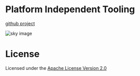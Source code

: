 Platform Independent Tooling
=======

[github project](https://github.com/philwalk/vastblue/tree/main)

<img alt="sky image" src="images/pexels-guillaume-meurice-2873671.png">

License
======


Licensed under the [Apache License Version 2.0](https://www.apache.org/licenses/LICENSE-2.0)
